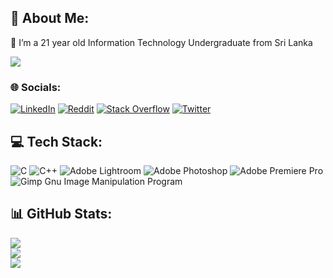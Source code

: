 ## 💫 About Me:
🌱 I’m a 21 year old Information Technology Undergraduate from Sri Lanka

[![](https://visitcount.itsvg.in/api?id=BL4ckBU7N&icon=8&color=9)](https://visitcount.itsvg.in)

### 🌐 Socials:
[![LinkedIn](https://img.shields.io/badge/LinkedIn-%230077B5.svg?logo=linkedin&logoColor=white)](https://linkedin.com/in/ravindu-kavishka-974006212) [![Reddit](https://img.shields.io/badge/Reddit-%23FF4500.svg?logo=Reddit&logoColor=white)](https://reddit.com/user/BlackBurn31350) [![Stack Overflow](https://img.shields.io/badge/-Stackoverflow-FE7A16?logo=stack-overflow&logoColor=white)](https://stackoverflow.com/users/20682770) [![Twitter](https://img.shields.io/badge/Twitter-%231DA1F2.svg?logo=Twitter&logoColor=white)](https://twitter.com/Ravindu313508) 

## 💻 Tech Stack:
![C](https://img.shields.io/badge/c-%2300599C.svg?style=flat&logo=c&logoColor=white) ![C++](https://img.shields.io/badge/c++-%2300599C.svg?style=flat&logo=c%2B%2B&logoColor=white) ![Adobe Lightroom](https://img.shields.io/badge/Adobe%20Lightroom-31A8FF.svg?style=flat&logo=Adobe%20Lightroom&logoColor=white) ![Adobe Photoshop](https://img.shields.io/badge/adobephotoshop-%2331A8FF.svg?style=flat&logo=adobephotoshop&logoColor=white) ![Adobe Premiere Pro](https://img.shields.io/badge/Adobe%20Premiere%20Pro-9999FF.svg?style=flat&logo=Adobe%20Premiere%20Pro&logoColor=white) ![Gimp Gnu Image Manipulation Program](https://img.shields.io/badge/Gimp-657D8B?style=flat&logo=gimp&logoColor=FFFFFF)
## 📊 GitHub Stats:
![](https://github-readme-stats.vercel.app/api?username=BL4ckBU7N&theme=radical&hide_border=true&include_all_commits=false&count_private=false)<br/>
![](https://github-readme-streak-stats.herokuapp.com/?user=BL4ckBU7N&theme=radical&hide_border=true)<br/>
![](https://github-readme-stats.vercel.app/api/top-langs/?username=BL4ckBU7N&theme=radical&hide_border=true&include_all_commits=false&count_private=false&layout=compact)
